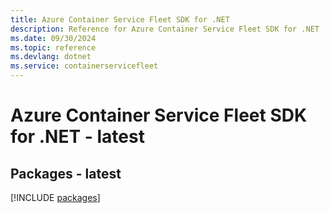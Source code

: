 ```yaml
---
title: Azure Container Service Fleet SDK for .NET
description: Reference for Azure Container Service Fleet SDK for .NET
ms.date: 09/30/2024
ms.topic: reference
ms.devlang: dotnet
ms.service: containerservicefleet
---
```

# Azure Container Service Fleet SDK for .NET - latest
## Packages - latest
[!INCLUDE [packages](container-service-fleet-index.md)]